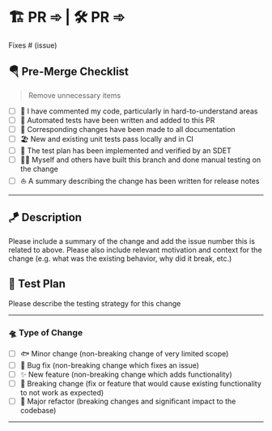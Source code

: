 # 🏗️ PR ➾    |      🛠️ PR ➾

Fixes # (issue)

## 🪂 Pre-Merge Checklist

> Remove unnecessary items

- [ ] 🐬 I have commented my code, particularly in hard-to-understand areas
- [ ] 🦀 Automated tests have been written and added to this PR
- [ ] 🤿 Corresponding changes have been made to all documentation
- [ ] 🏖️ New and existing unit tests pass locally and in CI
- [ ] 🔱 The test plan has been implemented and verified by an SDET
- [ ] 🏄‍♂️ Myself and others have built this branch and done manual testing on the change
- [ ] ⛵ A summary describing the change has been written for release notes

----------------------------------------------------------------------------------------------------------------------------

## 🪁 Description

Please include a summary of the change and add the issue number this is related to above. Please also include relevant motivation and context for the change
(e.g. what was the existing behavior, why did it break, etc.)

## 🎢 Test Plan

Please describe the testing strategy for this change

----------------------------------------------------------------------------------------------------------------------------

### 🛸 Type of Change

- [ ] 🐟 Minor change (non-breaking change of very limited scope)
- [ ] 🦑 Bug fix (non-breaking change which fixes an issue)
- [ ] ✨ New feature (non-breaking change which adds functionality)
- [ ] 🌊 Breaking change (fix or feature that would cause existing functionality to not work as expected)
- [ ] 🐳 Major refactor (breaking changes and significant impact to the codebase)

----------------------------------------------------------------------------------------------------------------------------
